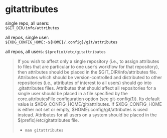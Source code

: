 # gitattributes

single repo, all users:  
    `$GIT_DIR/info/attributes`

all repos, single user:  
    `${XDG_CONFIG_HOME:-${HOME}/.config}/git/attributes`

all repos, all users:
    `$(prefix)/etc/gitattributes`

> If you wish to affect only a single repository (i.e., to assign attributes to files that are particular to one user’s workflow for that repository), then attributes should be placed in the $GIT_DIR/info/attributes file. Attributes which should be version-controlled and distributed to other repositories (i.e., attributes of interest to all users) should go into .gitattributes files. Attributes that should affect all repositories for a single user should be placed in a file specified by the core.attributesFile configuration option (see git-config(1)). Its default value is $XDG_CONFIG_HOME/git/attributes. If $XDG_CONFIG_HOME is either not set or empty, $HOME/.config/git/attributes is used instead. Attributes for all users on a system should be placed in the $(prefix)/etc/gitattributes file.
> - `man gitattributes`
